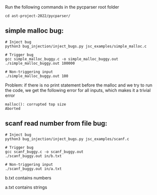 Run the following commands in the pycparser root folder
```
cd ast-project-2022/pycparser/
```


## simple malloc bug:
```
# Inject bug
python3 bug_injection/inject_bugs.py jsc_examples/simple_malloc.c

# Trigger bug
gcc simple_malloc_buggy.c -o simple_malloc_buggy.out
./simple_malloc_buggy.out 100000

# Non-triggering input
./simple_malloc_buggy.out 100

```
Problem: if there is no print statement before the malloc and we try to run the code, we get the following error for all inputs, which makes it a trivial error
```
malloc(): corrupted top size
Aborted
```


## scanf read number from file bug:
```
# Inject bug
python3 bug_injection/inject_bugs.py jsc_examples/scanf.c

# Trigger bug
gcc scanf_buggy.c -o scanf_buggy.out
./scanf_buggy.out in/b.txt 

# Non-triggering input
./scanf_buggy.out in/a.txt

```
b.txt contains numbers

a.txt contains strings
